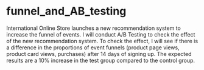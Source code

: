 # funnel_and_AB_testing

International Online Store launches a new recommendation system to increase the funnel of events. I will conduct A/B Testing to check the effect of the new recommendation system. To check the effect, I will see if there is a difference in the proportions of event funnels (product page views, product card views, purchases) after 14 days of signing up. The expected results are a 10% increase in the test group compared to the control group.
